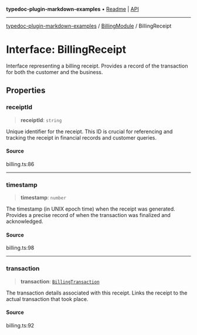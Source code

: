 **typedoc-plugin-markdown-examples** • [Readme](../../README.md) \| [API](../../modules.md)

***

[typedoc-plugin-markdown-examples](../../README.md) / [BillingModule](../README.md) / BillingReceipt

# Interface: BillingReceipt

Interface representing a billing receipt.
Provides a record of the transaction for both the customer and the business.

## Properties

### receiptId

> **receiptId**: `string`

Unique identifier for the receipt. This ID is crucial for referencing and tracking the receipt
in financial records and customer queries.

#### Source

billing.ts:86

***

### timestamp

> **timestamp**: `number`

The timestamp (in UNIX epoch time) when the receipt was generated. Provides a precise record of when
the transaction was finalized and acknowledged.

#### Source

billing.ts:98

***

### transaction

> **transaction**: [`BillingTransaction`](BillingTransaction.md)

The transaction details associated with this receipt. Links the receipt to the actual transaction
that took place.

#### Source

billing.ts:92
